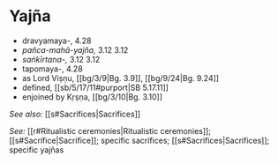 # Yajña

* dravyamaya-, 4.28
* *pañca-mahā-yajña,* 3.12 3.12
* *saṅkīrtana-,* 3.12 3.12
* tapomaya-, 4.28
* as Lord Viṣṇu, [[bg/3/9|Bg. 3.9]], [[bg/9/24|Bg. 9.24]]
* defined, [[sb/5/17/11#purport|SB 5.17.11]]
* enjoined by Kṛṣṇa, [[bg/3/10|Bg. 3.10]]

*See also:* [[s#Sacrifices|Sacrifices]]

*See:* [[r#Ritualistic ceremonies|Ritualistic ceremonies]]; [[s#Sacrifice|Sacrifice]]; specific sacrifices; [[s#Sacrifices|Sacrifices]]; specific yajñas
